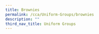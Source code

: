 ```yaml
---
title: Brownies
permalink: /cca/Uniform-Groups/brownies
description: ""
third_nav_title: Uniform Groups
---
```

